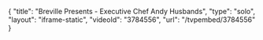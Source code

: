 {
    "title": "Breville Presents - Executive Chef Andy Husbands",
    "type": "solo",
    "layout": "iframe-static",
    "videoId": "3784556",
    "url": "\/tvpembed\/3784556"
}